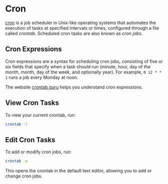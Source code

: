 # Cron

[cron](https://en.wikipedia.org/wiki/Cron) is a job scheduler in Unix-like operating systems that automates the
execution of tasks at specified intervals or times, configured through a file called *crontab*.
Scheduled cron tasks are also known as *cron jobs*.

## Cron Expressions

Cron expressions are a syntax for scheduling cron jobs, consisting of five or six fields that specify when a task should
run (minute, hour, day of the month, month, day of the week, and optionally year).
For example, `0 12 * * 1` runs a job every Monday at noon.

The website [crontab.guru](https://crontab.guru/#0_12_*_*_1) helps you understand cron expressions.

## View Cron Tasks

To view your current crontab, run:

```bash
crontab -l
```

## Edit Cron Tasks

To add or modify cron jobs, run:

```bash
crontab -e
```

This opens the crontab in the default text editor, allowing you to add or change cron jobs.
